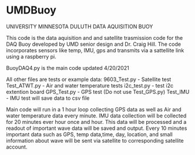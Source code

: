 # UMDBuoy

UNIVERSITY MINNESOTA DULUTH DATA AQUISITION BUOY

This code is the data aquisition and and satellite trasmission code for the DAQ Buoy developed by UMD senior design and Dr. Craig Hill. The code
incorporates sensors like temp, IMU, gps and transmits via a sattellite link using a raspberry pi.

BuoyDAQ4.py is the main code updated 4/20/2021

All other files are tests or example data:
9603_Test.py - Satellite test
Test_ATWT.py - Air and water temperature tests
i2c_test.py  - test i2c extention board
GPS_Test.py - GPS test (Do not use Test_GPS.py)
Test_IMU - IMU test will save data to csv file

Main code will run in a 1 hour loop collecting GPS data as well as Air and water temperature data every minute. IMU data collection will be collected for
20 minutes ever hour once and hour. This data will be processed and a readout of important wave data will be saved and output. Every 10 minutes important data such as
GPS, temp data,time, day, location, and small information about wave will be sent via satellite to corresponding satellite account.
